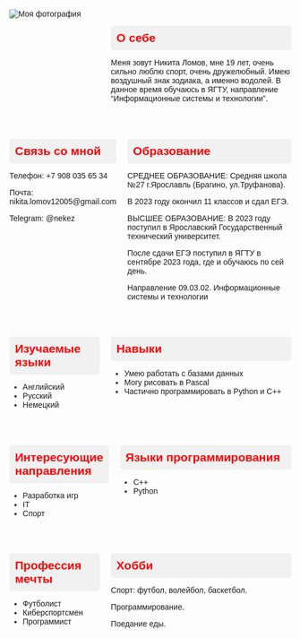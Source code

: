 <!DOCTYPE html>
<html lang="en">
<head>
<meta charset="UTF-8">
<meta name="viewport" content="width=device-width, initial-scale=1.0">
<title>Моя биография</title>
<link rel="stylesheet" href="https://cdnjs.cloudflare.com/ajax/libs/font-awesome/6.0.0-beta3/css/all.min.css">
<style>
    body {
        font-family: Arial, sans-serif;
        padding: 20px;
    }
    .container {
        display: flex;
        margin-bottom: 20px;
    }
    .left-column {
        flex: 1;
        margin-right: 20px;
    }
    .right-column {
        flex: 2;
    }
    h2 {
        color: red;
        background-color: #f1f1f1;
        padding: 10px;
        border-radius: 5px;
        margin-bottom: 5px;
    }
    h2::before {
        margin-right: 10px;
    }
    img {
        max-width: 100%;
        height: auto;
    }
</style>
</head>
<body>
<div class="container">
    <div class="left-column">
        <img src="https://sun9-16.userapi.com/impg/u6wiv3-UHwD7Eac8QxrHnGmRqO4xKpdNYZf8IA/NNEElx3Go74.jpg?size=807x538&quality=96&sign=64da024d3e95bd814b4257334f46a032&c_uniq_tag=Zc8Ullr_AclVAOlq0iXKKxpzAdkEOtK4JC5_1im6HZg&type=album" alt="Моя фотография">
    </div>
    <div class="right-column">
        <h2><i class="fas fa-user"></i> О себе</h2>
        <p>Меня зовут Никита Ломов, мне 19 лет, очень сильно люблю спорт, очень дружелюбный. Имею воздушный знак зодиака, а именно водолей. В данное время обучаюсь в ЯГТУ, направление “Информационные системы и технологии”.</p>
    </div>
</div>

<div class="container">
    <div class="left-column">
        <h2><i class="fas fa-phone"></i> Связь со мной</h2>
        <p>Телефон: +7 908 035 65 34</p>
        <p>Почта: nikita.lomov12005@gmail.com</p>
        <p>Telegram: @nekez</p>
    </div>
    <div class="right-column">
        <h2><i class="fas fa-graduation-cap"></i> Образование</h2>
        <p>СРЕДНЕЕ ОБРАЗОВАНИЕ: Средняя школа №27 г.Ярославль (Брагино, ул.Труфанова).</p>
        <p>В 2023 году окончил 11 классов и сдал ЕГЭ.</p>
        <p>ВЫСШЕЕ ОБРАЗОВАНИЕ: В 2023 году поступил в Ярославский Государственный технический университет.</p>
        <p>После сдачи ЕГЭ поступил в ЯГТУ в сентябре 2023 года, где и обучаюсь по сей день.</p>
        <p>Направление 09.03.02. Информационные системы и технологии</p>
    </div>
</div>

<div class="container">
    <div class="left-column">
        <h2><i class="fas fa-language"></i> Изучаемые языки</h2>
        <ul>
            <li>Английский</li>
            <li>Русский</li>
            <li>Немецкий</li>
        </ul>
    </div>
    <div class="right-column">
        <h2><i class="fas fa-cogs"></i> Навыки</h2>
        <ul>
            <li>Умею работать с базами данных</li>
            <li>Могу рисовать в Pascal</li>
            <li>Частично программировать в Python и C++</li>
        </ul>
    </div>
</div>

<div class="container">
    <div class="left-column">
        <h2><i class="fas fa-bullseye"></i> Интересующие направления</h2>
        <ul>
            <li>Разработка игр</li>
            <li>IT</li>
            <li>Спорт</li>
        </ul>
    </div>
    <div class="right-column">
        <h2><i class="fas fa-code"></i> Языки программирования</h2>
        <ul>
            <li>C++</li>
            <li>Python</li>
        </ul>
    </div>
</div>

<div class="container">
    <div class="left-column">
        <h2><i class="fas fa-briefcase"></i> Профессия мечты</h2>
        <ul>
            <li>Футболист</li>
            <li>Киберспортсмен</li>
            <li>Программист</li>
        </ul>
    </div>
    <div class="right-column">
        <h2><i class="fas fa-camera"></i> Хобби</h2>
        <p>Спорт: футбол, волейбол, баскетбол.</p>
        <p>Программирование.</p>
        <p>Поедание еды.</p>
    </div>
</div>

</body>
</html>
